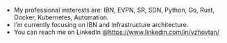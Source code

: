 - My professional insterests are: IBN, EVPN, SR, SDN, Python, Go, Rust, Docker, Kubernetes, Automation.
- I’m currently focusing on  IBN and Infrastructure architecture.
- You can reach me on LinkedIn @https://www.linkedin.com/in/vzhovtan/

<!---
vzhovtan/vzhovtan is a ✨ special ✨ repository because its `README.md` (this file) appears on your GitHub profile.
You can click the Preview link to take a look at your changes.
--->

